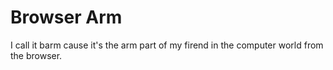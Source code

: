 # Browser Arm

I call it barm cause it's the arm part of my firend in the computer world from the browser.
